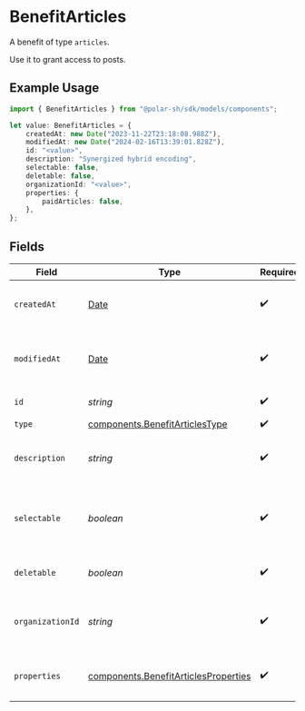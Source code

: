 # BenefitArticles

A benefit of type `articles`.

Use it to grant access to posts.

## Example Usage

```typescript
import { BenefitArticles } from "@polar-sh/sdk/models/components";

let value: BenefitArticles = {
    createdAt: new Date("2023-11-22T23:18:08.988Z"),
    modifiedAt: new Date("2024-02-16T13:39:01.828Z"),
    id: "<value>",
    description: "Synergized hybrid encoding",
    selectable: false,
    deletable: false,
    organizationId: "<value>",
    properties: {
        paidArticles: false,
    },
};
```

## Fields

| Field                                                                                         | Type                                                                                          | Required                                                                                      | Description                                                                                   |
| --------------------------------------------------------------------------------------------- | --------------------------------------------------------------------------------------------- | --------------------------------------------------------------------------------------------- | --------------------------------------------------------------------------------------------- |
| `createdAt`                                                                                   | [Date](https://developer.mozilla.org/en-US/docs/Web/JavaScript/Reference/Global_Objects/Date) | :heavy_check_mark:                                                                            | Creation timestamp of the object.                                                             |
| `modifiedAt`                                                                                  | [Date](https://developer.mozilla.org/en-US/docs/Web/JavaScript/Reference/Global_Objects/Date) | :heavy_check_mark:                                                                            | Last modification timestamp of the object.                                                    |
| `id`                                                                                          | *string*                                                                                      | :heavy_check_mark:                                                                            | The ID of the benefit.                                                                        |
| `type`                                                                                        | [components.BenefitArticlesType](../../models/components/benefitarticlestype.md)              | :heavy_check_mark:                                                                            | N/A                                                                                           |
| `description`                                                                                 | *string*                                                                                      | :heavy_check_mark:                                                                            | The description of the benefit.                                                               |
| `selectable`                                                                                  | *boolean*                                                                                     | :heavy_check_mark:                                                                            | Whether the benefit is selectable when creating a product.                                    |
| `deletable`                                                                                   | *boolean*                                                                                     | :heavy_check_mark:                                                                            | Whether the benefit is deletable.                                                             |
| `organizationId`                                                                              | *string*                                                                                      | :heavy_check_mark:                                                                            | The ID of the organization owning the benefit.                                                |
| `properties`                                                                                  | [components.BenefitArticlesProperties](../../models/components/benefitarticlesproperties.md)  | :heavy_check_mark:                                                                            | Properties for a benefit of type `articles`.                                                  |